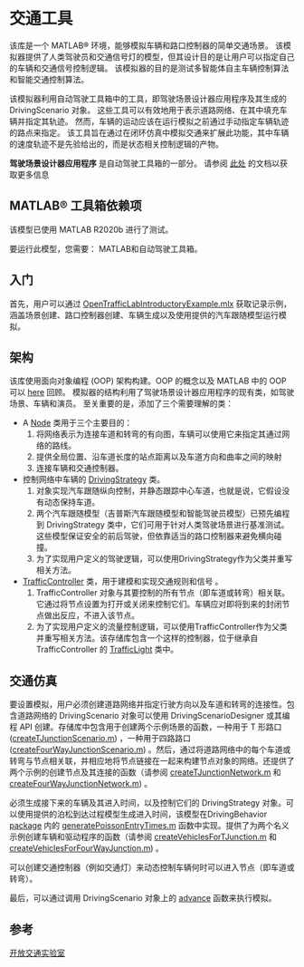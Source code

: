 # 交通工具


该库是一个 MATLAB® 环境，能够模拟车辆和路口控制器的简单交通场景。
该模拟器提供了人类驾驶员和交通信号灯的模型，但其设计目的是让用户可以指定自己的车辆和交通信号控制逻辑。
该模拟器的目的是测试多智能体自主车辆控制算法和智能交通控制算法。


该模拟器利用自动驾驶工具箱中的工具，即驾驶场景设计器应用程序及其生成的 DrivingScenario 对象。
这些工具可以有效地用于表示道路网络、在其中填充车辆并指定其轨迹。
然而，车辆的运动应该在运行模拟之前通过手动指定车辆轨迹的路点来指定。
该工具旨在通过在闭环仿真中模拟交通来扩展此功能，其中车辆的速度轨迹不是先验给出的，而是状态相关控制逻辑的产物。


**驾驶场景设计器应用程序** 是自动驾驶工具箱的一部分。
请参阅 [此处](https://www.mathworks.com/help/driving/ref/drivingscenariodesigner-app.html) 的文档以获取更多信息


## MATLAB&reg; 工具箱依赖项
该模型已使用 MATLAB R2020b 进行了测试。

要运行此模型，您需要： MATLAB和自动驾驶工具箱。

## 入门
首先，用户可以通过 [OpenTrafficLabIntroductoryExample.mlx]() 获取记录示例，涵盖场景创建、路口控制器创建、车辆生成以及使用提供的汽车跟随模型运行模拟。


## 架构
该库使用面向对象编程 (OOP) 架构构建。OOP 的概念以及 MATLAB 中的 OOP 可以 [here](https://www.mathworks.com/products/matlab/object-oriented-programming.html?s_tid=srchtitle_object%20oriented%20programming_1) 回顾。
模拟器的结构利用了驾驶场景设计器应用程序的现有类，如驾驶场景、车辆和演员。
至关重要的是，添加了三个需要理解的类：

* A [Node]() 类用于三个主要目的：
    1. 将网络表示为连接车道和转弯的有向图，车辆可以使用它来指定其通过网络的路线。
    2. 提供全局位置、沿车道长度的站点距离以及车道方向和曲率之间的映射
    3. 连接车辆和交通控制器。
* 控制网络中车辆的 [DrivingStrategy]() 类。
    1. 对象实现汽车跟随纵向控制，并静态跟踪中心车道，也就是说，它假设没有动态保持车道。
    2. 两个汽车跟随模型（吉普斯汽车跟随模型和智能驾驶员模型）已预先编程到 DrivingStrategy 类中，它们可用于针对人类驾驶场景进行基准测试。这些模型保证安全的前后驾驶，但依靠适当的路口控制器来避免横向碰撞。
    3. 为了实现用户定义的驾驶逻辑，可以使用DrivingStrategy作为父类并重写相关方法。
* [TrafficController]() 类，用于建模和实现交通规则和信号 。
    1. TrafficController 对象与其要控制的所有节点（即车道或转弯）相关联。它通过将节点设置为打开或关闭来控制它们。车辆应对即将到来的封闭节点做出反应，不进入该节点。
    2. 为了实现用户定义的流量控制逻辑，可以使用TrafficController作为父类并重写相关方法。该存储库包含一个这样的控制器，位于继承自 TrafficController 的 [TrafficLight]() 类中。


## 交通仿真

要设置模拟，用户必须创建道路网络并指定行驶方向以及车道和转弯的连接性。包含道路网络的 DrivingScenario 对象可以使用 DrivingScenarioDesigner 或其编程 API 创建。存储库中包含用于创建两个示例场景的函数，一种用于 T 形路口 ([createTJunctionScenario.m]()) ，一种用于四路路口 ([createFourWayJunctionScenario.m]()) 。然后，通过将道路网络中的每个车道或转弯与节点相关联，并相应地将节点链接在一起来构建节点对象的网络。还提供了两个示例的创建节点及其连接的函数（请参阅 [createTJunctionNetwork.m]() 和 [createFourWayJunctionNetwork.m]()) 。

必须生成接下来的车辆及其进入时间，以及控制它们的 DrivingStrategy 对象。可以使用提供的泊松到达过程模型生成进入时间，该模型在DrivingBehavior [package](https://www.mathworks.com/help/matlab/matlab_oop/scoping-classes-with-packages.html) 内的 [generatePoissonEntryTimes.m]() 函数中实现。提供了为两个名义示例创建车辆和驱动程序的函数（请参阅 [createVehiclesForTJunction.m]() 和 [createVehiclesForFourWayJunction.m]()) 。

可以创建交通控制器（例如交通灯）来动态控制车辆何时可以进入节点（即车道或转弯）。

最后，可以通过调用 DrivingScenario 对象上的 [advance](https://www.mathworks.com/help/driving/ref/drivingscenario.advance.html?s_tid=srchtitle) 函数来执行模拟。

## 参考
[开放交通实验室](https://github.com/mathworks/OpenTrafficLab) 